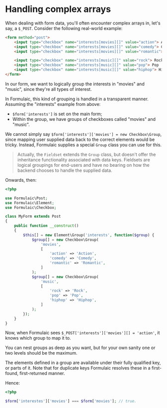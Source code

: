 # Handling complex arrays

When dealing with form data, you'll often encounter complex arrays in, let's
say, a `$_POST`. Consider the following real-world example:

```html
<form method="post">
    <input type="checkbox" name="interests[movies][]" value="action"> Action
    <input type="checkbox" name="interests[movies][]" value="comedy"> Comedy
    <input type="checkbox" name="interests[movies][]" value="romantic"> Romantic

    <input type="checkbox" name="interests[music][]" value="rock"> Rock
    <input type="checkbox" name="interests[music][]" value="pop"> Pop
    <input type="checkbox" name="interests[music][]" value="hiphop"> Hiphop
</form>
```

In our form, we want to logically group the interests in "movies" and "music",
since they're all types of interest.

In Formulaic, this kind of grouping is handled in a transparent manner. Assuming
the "interests" example from above:

- `$form['interests']` is set on the main form;
- Within the group, we have groups of checkboxes called "movies" and "music".

We cannot simply say `$form['interests']['movies'] = new Checkbox\Group`,
since mapping user supplied data back to the correct elements would be tricky.
Instead, Formulaic supplies a special `Group` class you can use for this.

> Actually, the `Fieldset` extends the `Group` class, but doesn't offer the
> inheritance functionality associated with data keys. Fieldsets are logical
> groupings for end-users and have no bearing on how the backend chooses to
> handle the supplied data.

Onwards, then:

```php
<?php

use Formulaic\Post;
use Formulaic\Element;
use Formulaic\Checkbox;

class MyForm extends Post
{
    public function __construct()
    {
        $this[] = new Element\Group('interests', function($group) {
            $group[] = new Checkbox\Group(
                'movies',
                [
                    'action' => 'Action',
                    'comedy' => 'Comedy',
                    'romantic' => 'Romantic',
                ]
            );
            $group[] = new Checkbox\Group(
                'music',
                [
                    'rock' => 'Rock',
                    'pop' => 'Pop',
                    'hiphop' => 'Hiphop',
                ]
            );
        });
    }
}
```

Now, when Formulaic sees `$_POST['interests']['movies'][] = 'action'`, it
knows which group to map it to.

You can nest groups as deep as you want, but for your own sanity one or two
levels should be the maximum.

The elements defined in a group are available under their fully qualified key,
or parts of it. Note that for duplicate keys Formulaic resolves these in a
first-found, first-returned manner.

Hence:

```php
<?php

$form['interestes']['movies'] === $form['movies']; // true.

```

